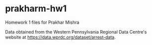 # prakharm-hw1
Homework 1 files for Prakhar Mishra

Data obtained from the Western Pennsylvania Regional Data Centre's website at https://data.wprdc.org/dataset/arrest-data.
